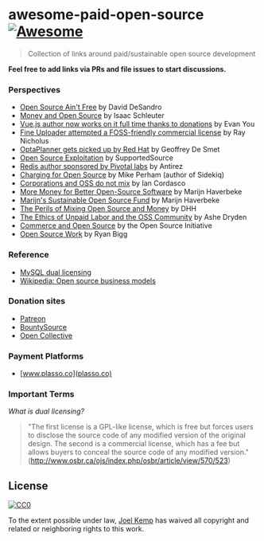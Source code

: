 # awesome-paid-open-source [![Awesome](https://cdn.rawgit.com/sindresorhus/awesome/d7305f38d29fed78fa85652e3a63e154dd8e8829/media/badge.svg)](https://github.com/sindresorhus/awesome)

> Collection of links around paid/sustainable open source development

**Feel free to add links via PRs and file issues to start discussions.**

### Perspectives

* [Open Source Ain't Free](https://vimeo.com/53373707) by David DeSandro
* [Money and Open Source](https://medium.com/open-source-life/money-and-open-source-d44a1953749c#.wim9wlhwx) by Isaac Schleuter
* [Vue.js author now works on it full time thanks to donations](https://twitter.com/vuejs/status/750560489462259712) by Evan You
* [Fine Uploader attempted a FOSS-friendly commercial license](https://medium.com/@RayNicholus/disrupting-open-source-the-story-of-fine-uploader-80160eb557d9#.grwnuak60) by Ray Nicholus
* [OptaPlanner gets picked up by Red Hat](http://www.optaplanner.org/blog/2016/08/07/ADecadeOfOptaPlanner.html) by Geoffrey De Smet
* [Open Source Exploitation](http://supportedsource.org/blog/open-source-exploitation-and-burnout) by SupportedSource
* [Redis author sponsored by Pivotal labs](http://antirez.com/news/91) by Antirez
* [Charging for Open Source](http://www.mikeperham.com/2015/11/23/how-to-charge-for-your-open-source/) by Mike Perham (author of Sidekiq)
* [Corporations and OSS do not mix](http://www.coglib.com/~icordasc/blog/2015/11/corporations-and-oss-do-not-mix.html) by Ian Cordasco
* [More Money for Better Open-Source Software](http://marijnhaverbeke.nl/blog/sustainable-maintenance.html) by Marijn Haverbeke
* [Marijn's Sustainable Open Source Fund](https://marijnhaverbeke.nl/fund/) by Marijn Haverbeke
* [The Perils of Mixing Open Source and Money](http://david.heinemeierhansson.com/2013/the-perils-of-mixing-open-source-and-money.html) by DHH
* [The Ethics of Unpaid Labor and the OSS Community](https://www.ashedryden.com/blog/the-ethics-of-unpaid-labor-and-the-oss-community#loveplay) by Ashe Dryden
* [Commerce and Open Source](https://opensource.org/faq#category-commerce) by the Open Source Initiative
* [Open Source Work](http://ryanbigg.com/2015/11/open-source-work/) by Ryan Bigg

### Reference

* [MySQL dual licensing](http://www.mysql.com/about/legal/licensing/oem/)
* [Wikipedia: Open source business models](https://en.wikipedia.org/wiki/Business_models_for_open-source_software#Approaches)

### Donation sites

* [Patreon](https://www.patreon.com/)
* [BountySource](https://www.bountysource.com/)
* [Open Collective](https://opencollective.com/opensource)

### Payment Platforms

* [www.plasso.co](plasso.co)

### Important Terms

*What is dual licensing?*

> "The first license is a GPL-like license, which is free but forces users to disclose the source code of any modified version of the original design. The second is a commercial license, which has a fee but allows buyers to conceal the source code of any modified version." (http://www.osbr.ca/ojs/index.php/osbr/article/view/570/523)

## License

[![CC0](http://mirrors.creativecommons.org/presskit/buttons/88x31/svg/cc-zero.svg)](https://creativecommons.org/publicdomain/zero/1.0/)

To the extent possible under law, [Joel Kemp](https://twitter.com/mrjoelkemp) has waived all copyright and related or neighboring rights to this work.
